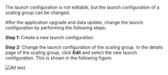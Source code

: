 The launch configuration is not editable, but the launch configuration of a scaling group can be changed.

After the application upgrade and data update, change the launch configuration by performing the following steps:

**Step 1:** Create a new launch configuration.

**Step 2:** Change the launch configuration of the scaling group. In the details page of the scaling group, click **Edit** and select the new launch configuration. This is shown in the following figure:

![Alt text](https://main.qcloudimg.com/raw/dcf76968439d728860e23c70d1fc63f6.png)
